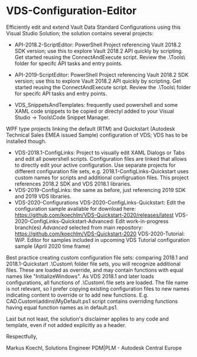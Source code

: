 # VDS-Configuration-Editor

Efficiently edit and extend Vault Data Standard Configurations using this Visual Studio Solution; the solution contains several projects:
- API-2018.2-ScriptEditor: PowerShell Project referencing Vault 2018.2 SDK version; use this to explore Vault 2018.2 API quickly by scripting.
	Get started reusing the ConnectAndExecute script. Review the .\Tools\ folder for specifc API tasks and entry points.

- API-2019-ScriptEditor: PowerShell Project referencing Vault 2018.2 SDK version; use this to explore Vault 2018.2 API quickly by scripting.
	Get started reusing the ConnectAndExecute script. Review the .\Tools\ folder for specifc API tasks and entry points.

- VDS_SnippetsAndTemplates: frequently used powershell and some XAML code snippets to be copied or directyl added to your 
	Visual Studio -> Tools\Code Snippet Manager.

WPF type projects linking the default (RTM) and Quickstart (Autodesk Technical Sales EMEA issued Sample) configuration of VDS; 
	VDS has to be installed though. 
- VDS-2018.1-ConfigLinks: Project to visually edit XAML Dialogs or Tabs and edit all powershell scripts. Configuration files are linked that
	allows to directly edit your active configuration. Use separate projects for different configuration file sets, e.g. 2018.1-ConfigLinks-Quickstart uses
	custom names for scripts and additional configruation files. This project references 2018.2 SDK and VDS 2018.1 libraries.
- VDS-2019-ConfigLinks: the same as before, just referencing 2019 SDK and 2019 VDS libraries.
- VDS-2020-Configurations
	VDS-2020-ConfigLinks-Quickstart: Edit the configuration sample available for download here: https://github.com/koechlm/VDS-Quickstart-2020/releases/latest
	VDS-2020-ConfigLinks-Quickstart-Advanced: Edit work-in-progress branch(es) *Advanced* selected from main repository: https://github.com/koechlm/VDS-Quickstart-2020
	VDS-2020-Tutorial: WiP. Editor for samples included in upcoming VDS Tutorial configuration sample (April 2020 time frame)

Best practice creating custom configuration file sets: comparing 2018.1 and 2018.1-Quickstart .\Custom\ folder file sets, you will recognize additional files.
	These are loaded as override, and may contain functions with equal names like "InitializeWindows". As VDS 2018.1 and later loads configurations, 
	all functions of .\Custom\ file sets are loaded. The file name is not relevant, so I prefer copying existing configuration files to new names indicating
	content to override or to add new functions. E.g. CAD.Custom\addins\MyDefault.ps1 script contains overriding functions having equal function names as in 
	default.ps1. 

Last but not least, the solution's disclaimer applies to any code and template, even if not added explicitly as a header.

Respectfully,

Markus Koechl, 	Solutions Engineer PDM|PLM - Autodesk Central Europe
